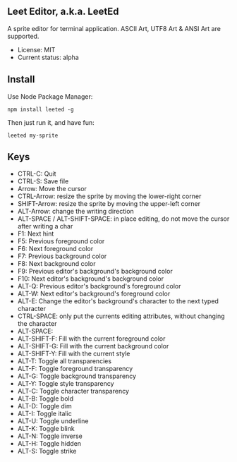 

## Leet Editor, a.k.a. LeetEd

A sprite editor for terminal application.
ASCII Art, UTF8 Art & ANSI Art are supported.

* License: MIT
* Current status: alpha



## Install

Use Node Package Manager:

    npm install leeted -g



Then just run it, and have fun:

	leeted my-sprite



## Keys

* CTRL-C: Quit
* CTRL-S: Save file
* Arrow: Move the cursor
* CTRL-Arrow: resize the sprite by moving the lower-right corner
* SHIFT-Arrow: resize the sprite by moving the upper-left corner
* ALT-Arrow: change the writing direction
* ALT-SPACE / ALT-SHIFT-SPACE: in place editing, do not move the cursor after writing a char
* F1: Next hint
* F5: Previous foreground color
* F6: Next foreground color
* F7: Previous background color
* F8: Next background color
* F9: Previous editor\'s background\'s background color
* F10: Next editor\'s background\'s background color
* ALT-Q: Previous editor\'s background\'s foreground color
* ALT-W: Next editor\'s background\'s foreground color
* ALT-E: Change the editor\'s background\'s character to the next typed character
* CTRL-SPACE: only put the currents editing attributes, without changing the character
* ALT-SPACE: 
* ALT-SHIFT-F: Fill with the current foreground color
* ALT-SHIFT-G: Fill with the current background color
* ALT-SHIFT-Y: Fill with the current style
* ALT-T: Toggle all transparencies
* ALT-F: Toggle foreground transparency
* ALT-G: Toggle background transparency
* ALT-Y: Toggle style transparency
* ALT-C: Toggle character transparency
* ALT-B: Toggle bold
* ALT-D: Toggle dim
* ALT-I: Toggle italic
* ALT-U: Toggle underline
* ALT-K: Toggle blink
* ALT-N: Toggle inverse
* ALT-H: Toggle hidden
* ALT-S: Toggle strike

